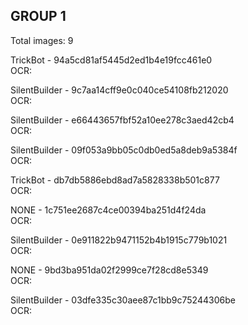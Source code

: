 ## GROUP 1
Total images: 9  

TrickBot - 94a5cd81af5445d2ed1b4e19fcc461e0  
OCR:   

SilentBuilder - 9c7aa14cff9e0c040ce54108fb212020  
OCR:   

SilentBuilder - e66443657fbf52a10ee278c3aed42cb4  
OCR:   

SilentBuilder - 09f053a9bb05c0db0ed5a8deb9a5384f  
OCR:   

TrickBot - db7db5886ebd8ad7a5828338b501c877  
OCR:   

NONE - 1c751ee2687c4ce00394ba251d4f24da  
OCR:   

SilentBuilder - 0e911822b9471152b4b1915c779b1021  
OCR:   

NONE - 9bd3ba951da02f2999ce7f28cd8e5349  
OCR:   

SilentBuilder - 03dfe335c30aee87c1bb9c75244306be  
OCR:   

